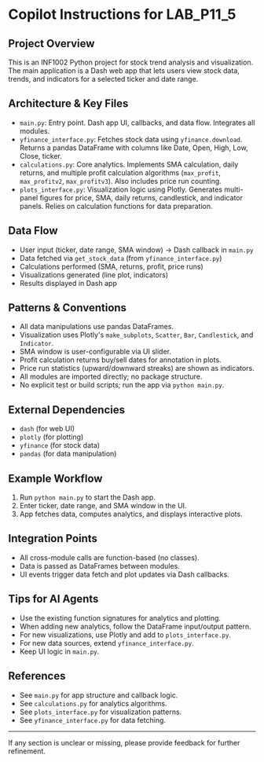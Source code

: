 # Copilot Instructions for LAB_P11_5

## Project Overview
This is an INF1002 Python project for stock trend analysis and visualization. The main application is a Dash web app that lets users view stock data, trends, and indicators for a selected ticker and date range.

## Architecture & Key Files
- `main.py`: Entry point. Dash app UI, callbacks, and data flow. Integrates all modules.
- `yfinance_interface.py`: Fetches stock data using `yfinance.download`. Returns a pandas DataFrame with columns like Date, Open, High, Low, Close, ticker.
- `calculations.py`: Core analytics. Implements SMA calculation, daily returns, and multiple profit calculation algorithms (`max_profit`, `max_profitv2`, `max_profitv3`). Also includes price run counting.
- `plots_interface.py`: Visualization logic using Plotly. Generates multi-panel figures for price, SMA, daily returns, candlestick, and indicator panels. Relies on calculation functions for data preparation.

## Data Flow
- User input (ticker, date range, SMA window) → Dash callback in `main.py`
- Data fetched via `get_stock_data` (from `yfinance_interface.py`)
- Calculations performed (SMA, returns, profit, price runs)
- Visualizations generated (line plot, indicators)
- Results displayed in Dash app

## Patterns & Conventions
- All data manipulations use pandas DataFrames.
- Visualization uses Plotly's `make_subplots`, `Scatter`, `Bar`, `Candlestick`, and `Indicator`.
- SMA window is user-configurable via UI slider.
- Profit calculation returns buy/sell dates for annotation in plots.
- Price run statistics (upward/downward streaks) are shown as indicators.
- All modules are imported directly; no package structure.
- No explicit test or build scripts; run the app via `python main.py`.

## External Dependencies
- `dash` (for web UI)
- `plotly` (for plotting)
- `yfinance` (for stock data)
- `pandas` (for data manipulation)

## Example Workflow
1. Run `python main.py` to start the Dash app.
2. Enter ticker, date range, and SMA window in the UI.
3. App fetches data, computes analytics, and displays interactive plots.

## Integration Points
- All cross-module calls are function-based (no classes).
- Data is passed as DataFrames between modules.
- UI events trigger data fetch and plot updates via Dash callbacks.

## Tips for AI Agents
- Use the existing function signatures for analytics and plotting.
- When adding new analytics, follow the DataFrame input/output pattern.
- For new visualizations, use Plotly and add to `plots_interface.py`.
- For new data sources, extend `yfinance_interface.py`.
- Keep UI logic in `main.py`.

## References
- See `main.py` for app structure and callback logic.
- See `calculations.py` for analytics algorithms.
- See `plots_interface.py` for visualization patterns.
- See `yfinance_interface.py` for data fetching.

---

If any section is unclear or missing, please provide feedback for further refinement.
